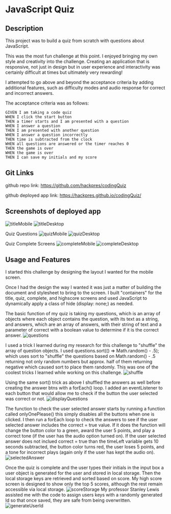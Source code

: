 # JavaScript Quiz

## Description

This project was to build a quiz from scratch with questions about JavaScript.

This was the most fun challenge at this point. I enjoyed bringing my own style and creativity into the challenge. Creating an application that is responsive, not just in design but in user experience and interactivity was certainly difficult at times but ultimately very rewarding!

I attempted to go above and beyond the acceptance criteria by adding additional features, such as difficulty modes and audio response for correct and incorrect answers.

The acceptance criteria was as follows:
```
GIVEN I am taking a code quiz
WHEN I click the start button
THEN a timer starts and I am presented with a question
WHEN I answer a question
THEN I am presented with another question
WHEN I answer a question incorrectly
THEN time is subtracted from the clock
WHEN all questions are answered or the timer reaches 0
THEN the game is over
WHEN the game is over
THEN I can save my initials and my score
```

## Git Links

github repo link:
https://github.com/hackpres/codingQuiz

github deployed app link:
https://hackpres.github.io/codingQuiz/

## Screenshots of deployed app
![titleMobile](./assets/images/titleMobile.png?raw=true "Mobile Title Screen")
![titleDesktop](./assets/images/titleDesktop.png?raw=true "Desktop Title Screen")

Quiz Questions
![quizMobile](./assets/images/quizMobile.png?raw=true "Mobile Quiz Questions")
![quizDesktop](./assets/images/quizDesktop.png?raw=true "Desktop Quiz Questions")

Quiz Complete Screens
![completeMobile](./assets/images/completeMobile.png?raw=true "Mobile Complete Screen")
![completeDesktop](./assets/images/completeDesktop.png?raw=true "Desktop Complete Screen")

## Usage and Features

I started this challenge by designing the layout I wanted for the mobile screen.

Once I had the design the way I wanted it was just a matter of building the document and stylesheet to bring to the screen. I built "containers" for the title, quiz, complete, and highscore screens and used JavaScript to dynamically apply a class of hide (display: none;) as needed.

The basic function of my quiz is taking my questions, which is an array of objects where each object contains the question, with its text as a string, and answers, which are an array of answers, with their string of text and a parameter of correct with a boolean value to determine if it is the correct answer.
![questions](./assets/images/questions.png?raw=true "The beginning view of my questions, an array of question objects.")

I used a trick I learned during my research for this challenge to "shuffle" the array of question objects. I used questions.sort(() => Math.random() - .5); which uses sort to "shuffle" the questions based on Math.random() - .5 returning not only random numbers but approx. half of them returning negative which caused sort to place them randomly. This was one of the coolest tricks I learned while working on this challenge.
![shuffle](./assets/images/shuffle.png?raw=true "Code to shuffle me questions array.")

Using the same sort() trick as above I shuffled the answers as well before creating the answer btns with a forEach() loop. I added an eventListener to each button that would allow me to check if the button the user selected was correct or not.
![displayQuestions](./assets/images/displayQuestions.png?raw=true "Code to create and display my question buttons.")

The function to check the user selected answer starts by running a function called onlyOnePlease() this simply disables all the buttons when one is clicked. I then run a forEach loop to check the answers to see if the user selected answer includes the correct = true value. If it does the function will change the button color to a green, award the user 5 points, and play a correct tone (if the user has the audio option turned on). If the user selected answer does not inclued correct = true than the timeLeft variable gets 10 seconds subtracted, the button color turns red, the user loses 5 points, and a tone for incorrect plays (again only if the user has kept the audio on).
![selectedAnswer](./assets/images/selectedAnswer.png?raw=true "Code to check the user selected answers correctness.")

Once the quiz is complete and the user types their initials in the input box a user object is generated for the user and stored in local storage. Then the local storage keys are retrieved  and sorted based on score. My high score screen is designed to show only the top 5 scores, although the rest remain accessible via local storage.
![scoreStorage](./assets/images/scoreStorage.png?raw=true "Code showing how my user object is created, stored, retrieved, and printed")
My professor Stanley Lewis assisted me with the code to assign users keys with a randomly generated Id so that once saved, they are safe from being overwritten.
![generateUserId](./assets/images/generateUserId.png?raw=true "Code to generate a safe unique id for storing user info in local storage")